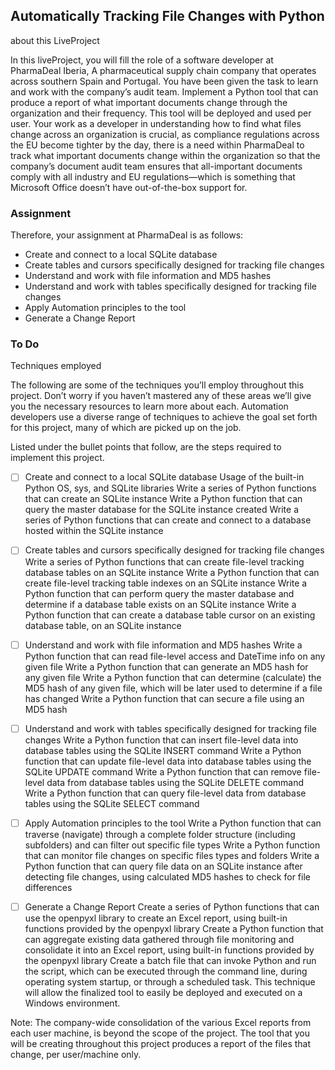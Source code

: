 ## Automatically Tracking File Changes with Python ##

about this LiveProject

In this liveProject, you will fill the role of a software developer at PharmaDeal Iberia,
A pharmaceutical supply chain company that operates across southern Spain and Portugal. 
You have been given the task to learn and work with the company’s audit team.
Implement a Python tool that can produce a report of what important documents 
change through the organization and their frequency. 
This tool will be deployed and used per user. 
Your work as a developer in understanding how to find what files change across an organization is crucial, 
as compliance regulations across the EU become tighter by the day, 
there is a need within PharmaDeal to track what important 
documents change within the organization so that the company’s document 
audit team ensures that all-important documents comply with all industry 
and EU regulations—which is something that Microsoft Office doesn’t have out-of-the-box support for.

### Assignment ###

Therefore, your assignment at PharmaDeal is as follows:

*  Create and connect to a local SQLite database
*  Create tables and cursors specifically designed for tracking file changes
*  Understand and work with file information and MD5 hashes
*  Understand and work with tables specifically designed for tracking file changes
*  Apply Automation principles to the tool
*  Generate a Change Report

### To Do ###

Techniques employed

The following are some of the techniques you’ll employ throughout this project.
Don’t worry if you haven’t mastered any of these areas 
we’ll give you the necessary resources to learn more about each.
Automation developers use a diverse range of techniques to achieve the goal
set forth for this project, many of which are picked up on the job.

Listed under the bullet points that follow, are the steps required to implement this project.

- [ ] Create and connect to a local SQLite database
        Usage of the built-in Python OS, sys, and SQLite libraries
        Write a series of Python functions that can create an SQLite instance
        Write a Python function that can query the master database for the SQLite instance created
        Write a series of Python functions that can create and connect to a database hosted within the SQLite instance

- [ ] Create tables and cursors specifically designed for tracking file changes
        Write a series of Python functions that can create file-level tracking database tables on an SQLite instance
        Write a Python function that can create file-level tracking table indexes on an SQLite instance
        Write a Python function that can perform query the master database and determine if a database table exists on an SQLite instance
        Write a Python function that can create a database table cursor on an existing database table, on an SQLite instance

- [ ] Understand and work with file information and MD5 hashes
        Write a Python function that can read file-level access and DateTime info on any given file
        Write a Python function that can generate an MD5 hash for any given file
        Write a Python function that can determine (calculate) the MD5 hash of any given file, which will be later used to determine if a file has changed
        Write a Python function that can secure a file using an MD5 hash

- [ ] Understand and work with tables specifically designed for tracking file changes
        Write a Python function that can insert file-level data into database tables using the SQLite INSERT command
        Write a Python function that can update file-level data into database tables using the SQLite UPDATE command
        Write a Python function that can remove file-level data from database tables using the SQLite DELETE command
        Write a Python function that can query file-level data from database tables using the SQLite SELECT command

- [ ] Apply Automation principles to the tool
        Write a Python function that can traverse (navigate) through a complete folder structure (including subfolders) and can filter out specific file types
        Write a Python function that can monitor file changes on specific files types and folders
        Write a Python function that can query file data on an SQLite instance after detecting file changes, using calculated MD5 hashes to check for file differences

- [ ] Generate a Change Report
        Create a series of Python functions that can use the openpyxl library to create an Excel report, using built-in functions provided by the openpyxl library
        Create a Python function that can aggregate existing data gathered through file monitoring and consolidate it into an Excel report, using built-in functions provided by the openpyxl library
        Create a batch file that can invoke Python and run the script, which can be executed through the command line, during operating system startup, or through a scheduled task. 
            This technique will allow the finalized tool to easily be deployed and executed on a Windows environment.

Note: The company-wide consolidation of the various Excel reports from each user machine, is beyond the scope of the project. The tool that you will be creating throughout this project produces a report of the files that change, per user/machine only.

